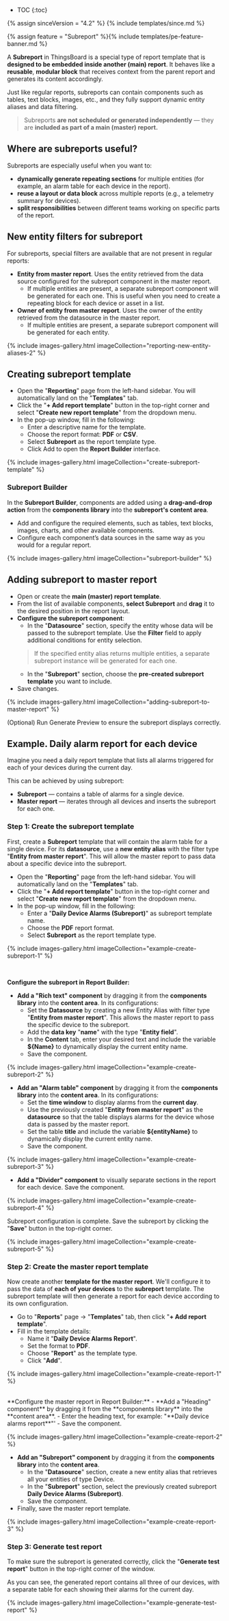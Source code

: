 * TOC
{:toc}

{% assign sinceVersion = "4.2" %}
{% include templates/since.md %}

{% assign feature = "Subreport" %}{% include templates/pe-feature-banner.md %}

A **Subreport** in ThingsBoard is a special type of report template that is **designed to be embedded inside another (main) report**. It behaves like a **reusable**, **modular block** that receives context from the parent report and generates its content accordingly.

Just like regular reports, subreports can contain components such as tables, text blocks, images, etc., and they fully support dynamic entity aliases and data filtering.

> Subreports **are not scheduled or generated independently** — they are **included as part of a main (master) report.**

## Where are subreports useful?

Subreports are especially useful when you want to:

- **dynamically generate repeating sections** for multiple entities (for example, an alarm table for each device in the report).
- **reuse a layout or data block** across multiple reports (e.g., a telemetry summary for devices).
- **split responsibilities** between different teams working on specific parts of the report.

## New entity filters for subreport

For subreports, special filters are available that are not present in regular reports:
- **Entity from master report**. Uses the entity retrieved from the data source configured for the subreport component in the master report.
    - If multiple entities are present, a separate subreport component will be generated for each one. This is useful when you need to create a repeating block for each device or asset in a list.
- **Owner of entity from master report**. Uses the owner of the entity retrieved from the datasource in the master report.
    - If multiple entities are present, a separate subreport component will be generated for each entity.

{% include images-gallery.html imageCollection="reporting-new-entity-aliases-2" %}

## Creating subreport template

- Open the "**Reporting**" page from the left-hand sidebar. You will automatically land on the "**Templates**" tab.
- Click the "**+ Add report template**" button in the top-right corner and select "**Create new report template**" from the dropdown menu.
- In the pop-up window, fill in the following:
  - Enter a descriptive name for the template.
  - Choose the report format: **PDF** or **CSV**. 
  - Select **Subreport** as the report template type. 
  - Click Add to open the **Report Builder** interface.

{% include images-gallery.html imageCollection="create-subreport-template" %}

### Subreport Builder

In the **Subreport Builder**, components are added using a **drag-and-drop action** from the **components library** into the **subreport&#39;s content area**.
- Add and configure the required elements, such as tables, text blocks, images, charts, and other available components.
- Configure each component’s data sources in the same way as you would for a regular report.

{% include images-gallery.html imageCollection="subreport-builder" %}

## Adding subreport to master report

- Open or create the **main (master) report template**.
- From the list of available components, **select Subreport** and **drag** it to the desired position in the report layout.
- **Configure the subreport component**:
  - In the "**Datasource**" section, specify the entity whose data will be passed to the subreport template. Use the **Filter** field to apply additional conditions for entity selection.
  > If the specified entity alias returns multiple entities, a separate subreport instance will be generated for each one.
  - In the "**Subreport**" section, choose the **pre-created subreport template** you want to include.
- Save changes.

{% include images-gallery.html imageCollection="adding-subreport-to-master-report" %}

(Optional) Run Generate Preview to ensure the subreport displays correctly.

## Example. Daily alarm report for each device

Imagine you need a daily report template that lists all alarms triggered for each of your devices during the current day.

This can be achieved by using subreport:
- **Subreport** — contains a table of alarms for a single device.
- **Master report** — iterates through all devices and inserts the subreport for each one.

### Step 1: Create the subreport template

First, create a **Subreport** template that will contain the alarm table for a single device.
For its **datasource**, use a **new entity alias** with the filter type "**Entity from master report**".
This will allow the master report to pass data about a specific device into the subreport.

- Open the "**Reporting**" page from the left-hand sidebar. You will automatically land on the "**Templates**" tab.
- Click the "**+ Add report template**" button in the top-right corner and select "**Create new report template**" from the dropdown menu.
- In the pop-up window, fill in the following:
  - Enter a "**Daily Device Alarms (Subreport)**" as subreport template name. 
  - Choose the **PDF** report format.
  - Select **Subreport** as the report template type.

{% include images-gallery.html imageCollection="example-create-subreport-1" %}

<br>

**Configure the subreport in Report Builder:**
- **Add a "Rich text" component** by dragging it from the **components library** into the **content area**. In its configurations:
    - Set the **Datasource** by creating a new Entity Alias with filter type "**Entity from master report**". This allows the master report to pass the specific device to the subreport.
    - Add the **data key** "**name**" with the type "**Entity field**".
    - In the **Content** tab, enter your desired text and include the variable **${Name}** to dynamically display the current entity name.
  - Save the component.

{% include images-gallery.html imageCollection="example-create-subreport-2" %}
- **Add an "Alarm table" component** by dragging it from the **components library** into the **content area**. In its configurations:
  - Set the **time window** to display alarms from the **current day**.
  - Use the previously created "**Entity from master report**" as the **datasource** so that the table displays alarms for the device whose data is passed by the master report.
  - Set the table **title** and include the variable **${entityName}** to dynamically display the current entity name.
  - Save the component.

{% include images-gallery.html imageCollection="example-create-subreport-3" %}

- **Add a "Divider" component** to visually separate sections in the report for each device. Save the component.

{% include images-gallery.html imageCollection="example-create-subreport-4" %} 

Subreport configuration is complete. Save the subreport by clicking the "**Save**" button in the top-right corner.

{% include images-gallery.html imageCollection="example-create-subreport-5" %}

### Step 2: Create the master report template

Now create another **template for the master report**.
We&#39;ll configure it to pass the data of **each of your devices** to the **subreport** template. The subreport template will then generate a report for each device according to its own configuration.

- Go to "**Reports**" page → "**Templates**" tab, then click "**+ Add report template**".
- Fill in the template details:
  - Name it "**Daily Device Alarms Report**".
  - Set the format to **PDF**.
  - Choose "**Report**" as the template type. 
  - Click "**Add**".

{% include images-gallery.html imageCollection="example-create-report-1" %}

<br>
**Configure the master report in Report Builder:**
- **Add a "Heading" component** by dragging it from the **components library** into the **content area**.
  - Enter the heading text, for example: "**Daily device alarms report**"'
  - Save the component.

{% include images-gallery.html imageCollection="example-create-report-2" %}

- **Add an "Subreport" component** by dragging it from the **components library** into the **content area**. 
  - In the "**Datasource**" section, create a new entity alias that retrieves all your entities of type Device. 
  - In the "**Subreport**" section, select the previously created subreport **Daily Device Alarms (Subreport)**.
  - Save the component.
- Finally, save the master report template.

{% include images-gallery.html imageCollection="example-create-report-3" %}

### Step 3: Generate test report

To make sure the subreport is generated correctly, click the "**Generate test report**" button in the top-right corner of the window.

As you can see, the generated report contains all three of our devices, with a separate table for each showing their alarms for the current day.

{% include images-gallery.html imageCollection="example-generate-test-report" %}